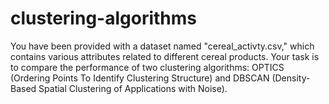# clustering-algorithms

You have been provided with a dataset named "cereal_activty.csv," which contains various attributes related to different cereal products.
Your task is to compare the performance of two clustering algorithms: OPTICS (Ordering Points To Identify Clustering Structure) and DBSCAN 
(Density-Based Spatial Clustering of Applications with Noise).

